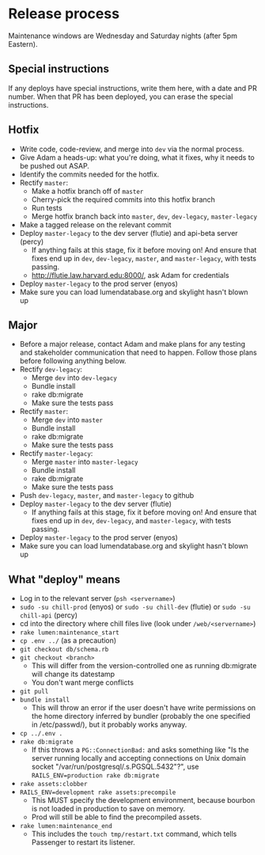 # Release process

Maintenance windows are Wednesday and Saturday nights (after 5pm Eastern).

## Special instructions
If any deploys have special instructions, write them here, with a date and PR number. When that PR has been deployed, you can erase the special instructions.

## Hotfix
* Write code, code-review, and merge into `dev` via the normal process.
* Give Adam a heads-up: what you're doing, what it fixes, why it needs to be pushed out ASAP.
* Identify the commits needed for the hotfix.
* Rectify `master`:
  * Make a hotfix branch off of `master`
  * Cherry-pick the required commits into this hotfix branch
  * Run tests
  * Merge hotfix branch back into `master`, `dev`, `dev-legacy`, `master-legacy`
* Make a tagged release on the relevant commit
* Deploy `master-legacy` to the dev server (flutie) and api-beta server (percy)
  * If anything fails at this stage, fix it before moving on! And ensure that fixes end up in `dev`, `dev-legacy`, `master`, and `master-legacy`, with tests passing.
  * http://flutie.law.harvard.edu:8000/, ask Adam for credentials
* Deploy `master-legacy` to the prod server (enyos)
* Make sure you can load lumendatabase.org and skylight hasn't blown up

## Major
* Before a major release, contact Adam and make plans for any testing and stakeholder communication that need to happen. Follow those plans before following anything below.
* Rectify `dev-legacy`:
  * Merge `dev` into `dev-legacy`
  * Bundle install
  * rake db:migrate
  * Make sure the tests pass
* Rectify `master`:
  * Merge `dev` into `master`
  * Bundle install
  * rake db:migrate
  * Make sure the tests pass
* Rectify `master-legacy`:
  * Merge `master` into `master-legacy`
  * Bundle install
  * rake db:migrate
  * Make sure the tests pass
* Push `dev-legacy`, `master`, and `master-legacy` to github
* Deploy `master-legacy` to the dev server (flutie)
  * If anything fails at this stage, fix it before moving on! And ensure that fixes end up in `dev`, `dev-legacy`, and `master-legacy`, with tests passing.
* Deploy `master-legacy` to the prod server (enyos)
* Make sure you can load lumendatabase.org and skylight hasn't blown up

## What "deploy" means
* Log in to the relevant server (`psh <servername>`)
* `sudo -su chill-prod` (enyos) or `sudo -su chill-dev` (flutie) or `sudo -su chill-api` (percy)
* cd into the directory where chill files live (look under `/web/<servername>`)
* `rake lumen:maintenance_start`
* `cp .env ../` (as a precaution)
* `git checkout db/schema.rb`
* `git checkout <branch>`
  * This will differ from the version-controlled one as running db:migrate will change its datestamp
  * You don't want merge conflicts
* `git pull`
* `bundle install`
  * This will throw an error if the user doesn't have write permissions on the home directory inferred by bundler (probably the one specified in /etc/passwd/), but it probably works anyway.
* `cp ../.env .`
* `rake db:migrate`
  - If this throws a `PG::ConnectionBad:` and asks something like "Is the server running locally and accepting connections on Unix domain socket "/var/run/postgresql/.s.PGSQL.5432"?", use `RAILS_ENV=production rake db:migrate`
* `rake assets:clobber`
* `RAILS_ENV=development rake assets:precompile`
  * This MUST specify the development environment, because bourbon is not loaded in production to save on memory.
  * Prod will still be able to find the precompiled assets.
* `rake lumen:maintenance_end`
  * This includes the `touch tmp/restart.txt` command, which tells Passenger to restart its listener.
